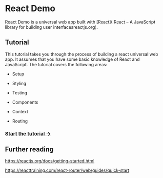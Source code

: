# React Demo

React Demo is a universal web app built with [React](
React – A JavaScript library for building user interfacesreactjs.org).


## Tutorial

This tutorial takes you through the process of building a react universal web app. It assumes that you have some basic knowledge of React and JavaScript. The tutorial covers the following areas:

- Setup

- Styling

- Testing

- Components

- Context

- Routing


### [Start the tutorial &#8594;](./docs/tutorial/1-setup.md)


## Further reading

https://reactjs.org/docs/getting-started.html

https://reacttraining.com/react-router/web/guides/quick-start





